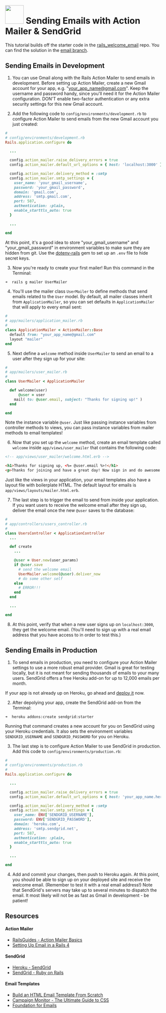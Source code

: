 # <img src="https://cloud.githubusercontent.com/assets/7833470/10899314/63829980-8188-11e5-8cdd-4ded5bcb6e36.png" height="60"> Sending Emails with Action Mailer & SendGrid

This tutorial builds off the starter code in the <a href="https://github.com/sf-wdi-24/rails_welcome_email" target="_blank">rails_welcome_email</a> repo. You can find the solution in the <a href="https://github.com/sf-wdi-24/rails_welcome_email/tree/email" target="_blank">email branch</a>.

## Sending Emails in Development

1. You can use Gmail along with the Rails Action Mailer to send emails in development. Before setting up Action Mailer, create a new Gmail account for your app, e.g. "your_app_name@gmail.com". Keep the username and password handy, since you'll need it for the Action Mailer configuration. DON'T enable two-factor authentication or any extra security settings for this new Gmail account.

2. Add the following code to `config/environments/development.rb` to configure Action Mailer to send emails from the new Gmail account you just created:

  ```ruby
  #
  # config/environments/development.rb
  Rails.application.configure do

    ...

    config.action_mailer.raise_delivery_errors = true
    config.action_mailer.default_url_options = { host: 'localhost:3000' }

    config.action_mailer.delivery_method = :smtp
    config.action_mailer.smtp_settings = {
      user_name: 'your_gmail_username',
      password: 'your_gmail_password',
      domain: 'gmail.com',
      address: 'smtp.gmail.com',
      port: 587,
      authentication: :plain,
      enable_starttls_auto: true
    }

    ...

  end
  ```

  At this point, it's a good idea to store "your_gmail_username" and "your_gmail_password" in environment variables to make sure they are hidden from git. Use the <a href="https://github.com/bkeepers/dotenv" target="_blank">dotenv-rails</a> gem to set up an `.env` file to hide secret keys.

3. Now you're ready to create your first mailer! Run this command in the Terminal:

  ```zsh
  ➜  rails g mailer UserMailer
  ```

4. You'll use the mailer class `UserMailer` to define methods that send emails related to the `User` model. By default, all mailer classes inherit from `ApplicationMailer`, so you can set defaults in `ApplicationMailer` that will apply to every email sent:

  ```ruby
  #
  # app/mailers/application_mailer.rb
  #
  class ApplicationMailer < ActionMailer::Base
    default from: "your_app_name@gmail.com"
    layout "mailer"
  end
  ```

5. Next define a `welcome` method inside `UserMailer` to send an email to a user after they sign up for your site:

  ```ruby
  #
  # app/mailers/user_mailer.rb
  #
  class UserMailer < ApplicationMailer

    def welcome(user)
    	@user = user
      mail( to: @user.email, subject: "Thanks for signing up!" )
    end

  end
  ```

  Note the instance variable `@user`. Just like passing instance variables from controller methods to views, you can pass instance variables from mailer methods to email templates!

6. Now that you set up the `welcome` method, create an email template called `welcome` inside `app/views/user_mailer` that contains the following code:

  ```html
  <!-- app/views/user_mailer/welcome.html.erb -->

  <h1>Thanks for signing up, <%= @user.email %>!</h1>
  <p>Thanks for joining and have a great day! Now sign in and do awesome things!</p>
  ```

  Just like the views in your application, your email templates also have a layout file with boilerplate HTML. The default layout for emails is `app/views/layouts/mailer.html.erb`.

7. The last step is to trigger the email to send from inside your application. If you want users to receive the welcome email after they sign up, deliver the email once the new `@user` saves to the database:

  ```ruby
  #
  # app/controllers/users_controller.rb
  #
  class UsersController < ApplicationController
    ...

    def create
      ...

      @user = User.new(user_params)
      if @user.save
        # send the welcome email
        UserMailer.welcome(@user).deliver_now
        # do some other self
      else
        # ERROR!!!
      end
    end

    ...

  end
  ```

8. At this point, verify that when a new user signs up on `localhost:3000`, they get the welcome email. (You'll need to sign up with a real email address that you have access to in order to test this.)

## Sending Emails in Production

1. To send emails in production, you need to configure your Action Mailer settings to use a more robust email provider. Gmail is great for testing locally, but it is not meant for sending thousands of emails to your many users. SendGrid offers a free Heroku add-on for up to 12,000 emails per month.

  If your app is not already up on Heroku, go ahead and [deploy it](./../heroku-rails-postgres) now.

2. After depolying your app, create the SendGrid add-on from the Terminal:

  ```zsh
  ➜  heroku addons:create sendgrid:starter
  ```

  Running that command creates a new account for you on SendGrid using your Heroku credentials. It also sets the environment variables `SENDGRID_USERNAME` and `SENDGRID_PASSWORD` for you on Heroku.

3. The last step is to configure Action Mailer to use SendGrid in production. Add this code to `config/environments/production.rb`:

  ```ruby
  #
  # config/environments/production.rb
  #
  Rails.application.configure do

    ...

    config.action_mailer.raise_delivery_errors = true
    config.action_mailer.default_url_options = { host: 'your_app_name.herokuapp.com' }

    config.action_mailer.delivery_method = :smtp
    config.action_mailer.smtp_settings = {
      user_name: ENV['SENDGRID_USERNAME'],
      password: ENV['SENDGRID_PASSWORD'],
      domain: 'heroku.com',
      address: 'smtp.sendgrid.net',
      port: 587,
      authentication: :plain,
      enable_starttls_auto: true
    }

    ...

  end
  ```

4. Add and commit your changes, then push to Heroku again. At this point, you should be able to sign up on your deployed site and receive the welcome email. (Remember to test it with a real email address!) Note that SendGrid's servers may take up to several minutes to dispatch the email. It most likely will not be as fast as Gmail in development - be patient!

## Resources

#### Action Mailer

* <a href="http://guides.rubyonrails.org/action_mailer_basics.html" target="_blank">RailsGuides - Action Mailer Basics</a>
* <a href="https://howilearnedrails.wordpress.com/2014/02/25/setting-up-email-in-a-rails-4-app-with-action-mailer-in-development-and-sendgrid-in-production-using-heroku" target="_blank">Setting Up Email in a Rails 4</a>

#### SendGrid

* <a href="https://devcenter.heroku.com/articles/sendgrid" target="_blank">Heroku - SendGrid</a>
* <a href="https://sendgrid.com/docs/Integrate/Frameworks/rubyonrails.html" target="_blank">SendGrid - Ruby on Rails</a>

#### Email Templates

* <a href="http://webdesign.tutsplus.com/articles/build-an-html-email-template-from-scratch--webdesign-12770" target="_blank">Build an HTML Email Template From Scratch</a>
* <a href="https://www.campaignmonitor.com/css" target="_blank">Campaign Monitor - The Ultimate Guide to CSS</a>
* <a href="http://foundation.zurb.com/emails.html" target="_blank">Foundation for Emails</a>
